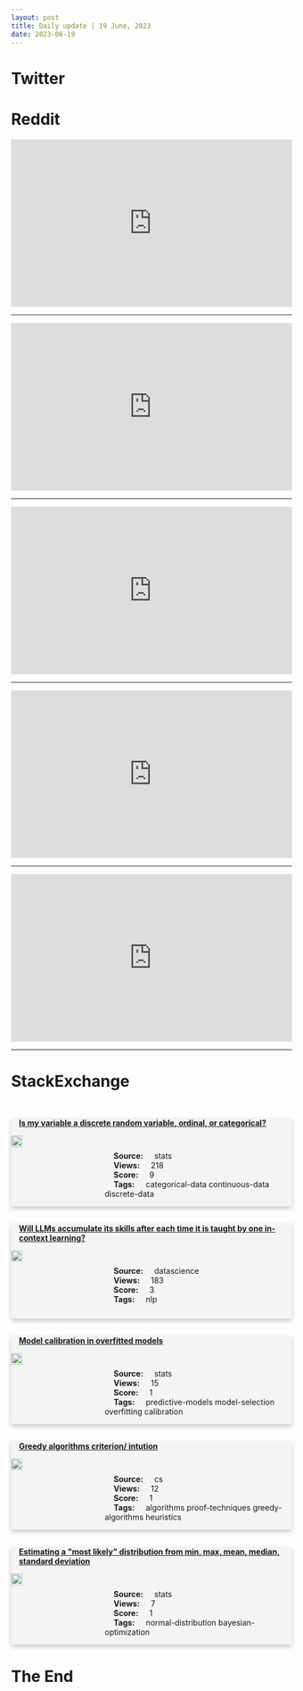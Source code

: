 ```yaml
---
layout: post
title: Daily update | 19 June, 2023
date: 2023-06-19
---
```


<script async src="https://platform.twitter.com/widgets.js" charset="utf-8"></script>


<script src='https://storage.ko-fi.com/cdn/scripts/overlay-widget.js'></script>
<script>
  kofiWidgetOverlay.draw('themldojo', {
    'type': 'floating-chat',
    'floating-chat.donateButton.text': 'Support me',
    'floating-chat.donateButton.background-color': '#f45d22',
    'floating-chat.donateButton.text-color': '#fff'
  });
</script>

# Twitter 

<blockquote class="twitter-tweet"><a href="https://twitter.com/Paula_Moraga_/status/1670374249138122754"></a></blockquote>

<blockquote class="twitter-tweet"><a href="https://twitter.com/monitoringbias/status/1670565416786092033"></a></blockquote>

<blockquote class="twitter-tweet"><a href="https://twitter.com/marktenenholtz/status/1670385198645796864"></a></blockquote>

<blockquote class="twitter-tweet"><a href="https://twitter.com/paulabartabajo_/status/1670385952005431296"></a></blockquote>

<blockquote class="twitter-tweet"><a href="https://twitter.com/gp_pulipaka/status/1670305594018873345"></a></blockquote>

<blockquote class="twitter-tweet"><a href="https://twitter.com/ylecun/status/1670401413464350721"></a></blockquote>

<blockquote class="twitter-tweet"><a href="https://twitter.com/huggingface/status/1670572471286747136"></a></blockquote>

<blockquote class="twitter-tweet"><a href="https://twitter.com/ylecun/status/1670342310968856576"></a></blockquote>

<blockquote class="twitter-tweet"><a href="https://twitter.com/huggingface/status/1670564465589329921"></a></blockquote>

<blockquote class="twitter-tweet"><a href="https://twitter.com/GoogleAI/status/1670499559490080768"></a></blockquote>

# Reddit 

<iframe id="reddit-embed" src="https://www.redditmedia.com/r/dataengineering/comments/14ckwyq/stack_overflow_will_charge_ai_giants_for_training?ref_source=embed&amp;ref=share&amp;embed=true" sandbox="allow-scripts allow-same-origin allow-popups" style="border: none;" height="300" width="100%" scrolling="yes"></iframe>
<hr style="width:100%;text-align:left;margin-left:0">
<iframe id="reddit-embed" src="https://www.redditmedia.com/r/datascience/comments/14chyrb/how_to_familiarize_myself_with_azure?ref_source=embed&amp;ref=share&amp;embed=true" sandbox="allow-scripts allow-same-origin allow-popups" style="border: none;" height="300" width="100%" scrolling="yes"></iframe>
<hr style="width:100%;text-align:left;margin-left:0">
<iframe id="reddit-embed" src="https://www.redditmedia.com/r/datascience/comments/14cr4or/what_do_you_think_about_data_science_influencers?ref_source=embed&amp;ref=share&amp;embed=true" sandbox="allow-scripts allow-same-origin allow-popups" style="border: none;" height="300" width="100%" scrolling="yes"></iframe>
<hr style="width:100%;text-align:left;margin-left:0">
<iframe id="reddit-embed" src="https://www.redditmedia.com/r/dataengineering/comments/14cdr4i/whats_your_data_quality_strategy?ref_source=embed&amp;ref=share&amp;embed=true" sandbox="allow-scripts allow-same-origin allow-popups" style="border: none;" height="300" width="100%" scrolling="yes"></iframe>
<hr style="width:100%;text-align:left;margin-left:0">
<iframe id="reddit-embed" src="https://www.redditmedia.com/r/datascience/comments/14cupot/no_gpt_cant_ace_mit_or_take_your_job?ref_source=embed&amp;ref=share&amp;embed=true" sandbox="allow-scripts allow-same-origin allow-popups" style="border: none;" height="300" width="100%" scrolling="yes"></iframe>
<hr style="width:100%;text-align:left;margin-left:0">

<style>
.card {
box-shadow: 0 4px 8px 0 rgba(0,0,0,0.2);
transition: 0.3s;
width: 100%;
background-color: #F3F4F4;
}
p{
    margin-left:  3em;
    padding-top: 1em;
}
.part2{
    display: grid;
    grid-template-columns: 1fr 3fr;
}
h4{
    margin: 1em;
}

.card:hover {
box-shadow: 0 8px 16px 0 rgba(0,0,0,0.2);
}
b {
padding: 2px 16px;
}
</style>
  
# StackExchange 


  <br>
  <div class="card">
  <h4><a href='https://stats.stackexchange.com/questions/619037/is-my-variable-a-discrete-random-variable-ordinal-or-categorical'>Is my variable a discrete random variable, ordinal, or categorical?</a></h4> 
  <div class="part2">
      <img src="https://cdn.sstatic.net/Sites/stats/Img/apple-touch-icon@2.png?v=344f57aa10cc" alt="Img missing!" style="width:40%">
      <p><b>Source:</b> stats<br><b>Views:</b> 218<br><b>Score:</b> 9<br><b>Tags:</b> <span class="badge badge-dark">categorical-data</span> <span class="badge badge-dark">continuous-data</span> <span class="badge badge-dark">discrete-data</span></p> 
  </div>
  </div>
      
  <br>
  <div class="card">
  <h4><a href='https://datascience.stackexchange.com/questions/122225/will-llms-accumulate-its-skills-after-each-time-it-is-taught-by-one-in-context-l'>Will LLMs accumulate its skills after each time it is taught by one in-context learning?</a></h4> 
  <div class="part2">
      <img src="https://cdn.sstatic.net/Sites/datascience/Img/apple-touch-icon@2.png?v=1c36463984b3" alt="Img missing!" style="width:40%">
      <p><b>Source:</b> datascience<br><b>Views:</b> 183<br><b>Score:</b> 3<br><b>Tags:</b> <span class="badge badge-dark">nlp</span></p> 
  </div>
  </div>
      
  <br>
  <div class="card">
  <h4><a href='https://stats.stackexchange.com/questions/619070/model-calibration-in-overfitted-models'>Model calibration in overfitted models</a></h4> 
  <div class="part2">
      <img src="https://cdn.sstatic.net/Sites/stats/Img/apple-touch-icon@2.png?v=344f57aa10cc" alt="Img missing!" style="width:40%">
      <p><b>Source:</b> stats<br><b>Views:</b> 15<br><b>Score:</b> 1<br><b>Tags:</b> <span class="badge badge-dark">predictive-models</span> <span class="badge badge-dark">model-selection</span> <span class="badge badge-dark">overfitting</span> <span class="badge badge-dark">calibration</span></p> 
  </div>
  </div>
      
  <br>
  <div class="card">
  <h4><a href='https://cs.stackexchange.com/questions/160747/greedy-algorithms-criterion-intution'>Greedy algorithms criterion/ intution</a></h4> 
  <div class="part2">
      <img src="https://cdn.sstatic.net/Sites/cs/Img/apple-touch-icon@2.png?v=324a3e0c2b03" alt="Img missing!" style="width:40%">
      <p><b>Source:</b> cs<br><b>Views:</b> 12<br><b>Score:</b> 1<br><b>Tags:</b> <span class="badge badge-dark">algorithms</span> <span class="badge badge-dark">proof-techniques</span> <span class="badge badge-dark">greedy-algorithms</span> <span class="badge badge-dark">heuristics</span></p> 
  </div>
  </div>
      
  <br>
  <div class="card">
  <h4><a href='https://stats.stackexchange.com/questions/619099/estimating-a-most-likely-distribution-from-min-max-mean-median-standard-de'>Estimating a &quot;most likely&quot; distribution from min, max, mean, median, standard deviation</a></h4> 
  <div class="part2">
      <img src="https://cdn.sstatic.net/Sites/stats/Img/apple-touch-icon@2.png?v=344f57aa10cc" alt="Img missing!" style="width:40%">
      <p><b>Source:</b> stats<br><b>Views:</b> 7<br><b>Score:</b> 1<br><b>Tags:</b> <span class="badge badge-dark">normal-distribution</span> <span class="badge badge-dark">bayesian-optimization</span></p> 
  </div>
  </div>
      
# The End